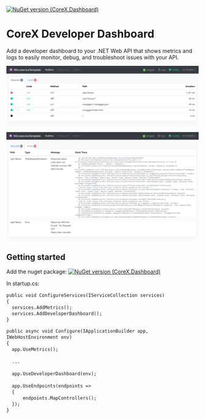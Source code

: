 [![NuGet version (CoreX.Dashboard)](https://img.shields.io/nuget/v/CoreX.Dashboard.svg?style=flat-square)](https://www.nuget.org/packages/CoreX.Dashboard/)

# CoreX Developer Dashboard
Add a developer dashboard to your .NET Web API that shows metrics and logs to easily monitor, debug, and troubleshoot issues with your API.

![image.png](../../images/Requests.PNG)

![image.png](../../images/Errors.PNG)

## Getting started

Add the nuget package: [![NuGet version (CoreX.Dashboard)](https://img.shields.io/nuget/v/CoreX.Dashboard.svg?style=flat-square)](https://www.nuget.org/packages/CoreX.Dashboard/)

In startup.cs:
```
public void ConfigureServices(IServiceCollection services)
{
  services.AddMetrics();
  services.AddDeveloperDashboard();
}
```
```
public async void Configure(IApplicationBuilder app, IWebHostEnvironment env)
{
  app.UseMetrics();

  ...

  app.UseDeveloperDashboard(env);
  
  app.UseEndpoints(endpoints =>
  {
      endpoints.MapControllers();
  });
}

```
